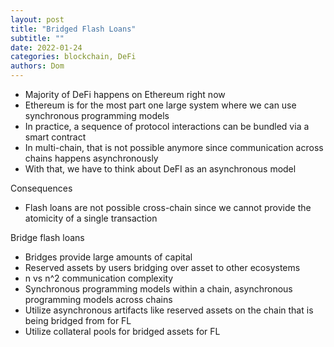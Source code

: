 ```yaml
---
layout: post
title: "Bridged Flash Loans"
subtitle: ""
date: 2022-01-24
categories: blockchain, DeFi
authors: Dom
---
```


- Majority of DeFi happens on Ethereum right now
- Ethereum is for the most part one large system where we can use synchronous programming models
- In practice, a sequence of protocol interactions can be bundled via a smart contract
- In multi-chain, that is not possible anymore since communication across chains happens asynchronously
- With that, we have to think about DeFI as an asynchronous model

Consequences
- Flash loans are not possible cross-chain since we cannot provide the atomicity of a single transaction


Bridge flash loans
- Bridges provide large amounts of capital
- Reserved assets by users bridging over asset to other ecosystems
- n vs n^2 communication complexity
- Synchronous programming models within a chain, asynchronous programming models across chains
- Utilize asynchronous artifacts like reserved assets on the chain that is being bridged from for FL
- Utilize collateral pools for bridged assets for FL

